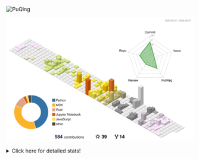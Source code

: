 ![PuQing](https://user-images.githubusercontent.com/27223114/171565019-9a56fae6-b08b-421f-99db-7e830da42371.png)

![](./profile-3d-contrib/profile-season-animate.svg)

<details>
<summary>Click here for detailed stats!</summary>

<!--START_SECTION:waka-->
![Lines of code](https://img.shields.io/badge/From%20Hello%20World%20I%27ve%20Written-1.4%20million%20lines%20of%20code-blue)

**🐱 My GitHub Data** 

> 📦 374.6 kB Used in GitHub's Storage 
 > 
> 🏆 218 Contributions in the Year 2024
 > 
> 🚫 Not Opted to Hire
 > 
> 📜 48 Public Repositories 
 > 
> 🔑 29 Private Repositories 
 > 
**I'm an Early 🐤** 

```text
🌞 Morning                578 commits         ██░░░░░░░░░░░░░░░░░░░░░░░   07.55 % 
🌆 Daytime                3547 commits        ████████████░░░░░░░░░░░░░   46.33 % 
🌃 Evening                1580 commits        █████░░░░░░░░░░░░░░░░░░░░   20.64 % 
🌙 Night                  1951 commits        ██████░░░░░░░░░░░░░░░░░░░   25.48 % 
```


📊 **This Week I Spent My Time On** 

```text
💬 Programming Languages: 
Browsing                 4 hrs 57 mins       ██████████░░░░░░░░░░░░░░░   39.26 % 
Python                   2 hrs 29 mins       █████░░░░░░░░░░░░░░░░░░░░   19.67 % 
Other                    1 hr 34 mins        ███░░░░░░░░░░░░░░░░░░░░░░   12.43 % 
Jupyter Notebook         1 hr 18 mins        ███░░░░░░░░░░░░░░░░░░░░░░   10.29 % 
Searching                57 mins             ██░░░░░░░░░░░░░░░░░░░░░░░   07.64 % 

🔥 Editors: 
Chrome                   6 hrs 31 mins       █████████████░░░░░░░░░░░░   51.56 % 
VS Code                  4 hrs 13 mins       ████████░░░░░░░░░░░░░░░░░   33.35 % 
fish                     1 hr 25 mins        ███░░░░░░░░░░░░░░░░░░░░░░   11.32 % 
Obsidian                 28 mins             █░░░░░░░░░░░░░░░░░░░░░░░░   03.77 % 

💻 Operating System: 
Mac                      8 hrs 31 mins       █████████████████░░░░░░░░   67.44 % 
WSL                      2 hrs 58 mins       ██████░░░░░░░░░░░░░░░░░░░   23.54 % 
Linux                    1 hr 8 mins         ██░░░░░░░░░░░░░░░░░░░░░░░   09.03 % 
```


<!--END_SECTION:waka-->
</details>

